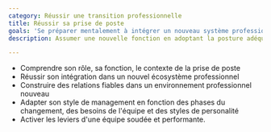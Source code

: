 ```yaml
---
category: Réussir une transition professionnelle
title: Réussir sa prise de poste
goals: 'Se préparer mentalement à intégrer un nouveau système professionnel '
description: Assumer une nouvelle fonction en adoptant la posture adéquate

---
```

* Comprendre son rôle, sa fonction, le contexte de la prise de poste
* Réussir son intégration dans un nouvel écosystème professionnel
* Construire des relations fiables dans un environnement professionnel nouveau
* Adapter son style de management en fonction des phases du changement, des besoins de l'équipe et des styles de personalité
* Activer les leviers d'une équipe soudée et performante.